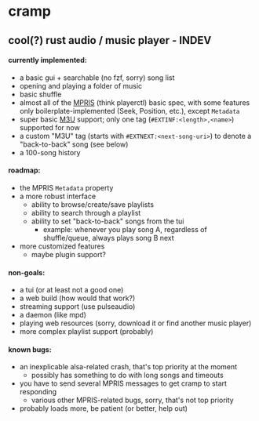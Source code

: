 # cramp
## cool(?) rust audio / music player - INDEV

#### currently implemented:
 - a basic gui + searchable (no fzf, sorry) song list
 - opening and playing a folder of music
 - basic shuffle
 - almost all of the [MPRIS](https://specifications.freedesktop.org/mpris-spec/latest/) (think playerctl) basic spec, with some features only boilerplate-implemented (Seek, Position, etc.), except `Metadata`
 - super basic [M3U](https://en.wikipedia.org/wiki/M3U) support; only one tag (`#EXTINF:<length>,<name>`) supported for now
 - a custom "M3U" tag (starts with `#EXTNEXT:<next-song-uri>`) to denote a "back-to-back" song (see below)
 - a 100-song history

#### roadmap:
 - the MPRIS `Metadata` property
 - a more robust interface
    - ability to browse/create/save playlists
    - ability to search through a playlist
    - ability to set "back-to-back" songs from the tui
        - example: whenever you play song A, regardless of shuffle/queue, always plays song B next
 - more customized features
    - maybe plugin support?

#### non-goals:
 - a tui (or at least not a good one)
 - a web build (how would that work?)
 - streaming support (use pulseaudio)
 - a daemon (like mpd)
 - playing web resources (sorry, download it or find another music player)
 - more complex playlist support (probably)

#### known bugs:
 - an inexplicable alsa-related crash, that's top priority at the moment
    - possibly has something to do with long songs and timeouts
 - you have to send several MPRIS messages to get cramp to start responding
    - various other MPRIS-related bugs, sorry, that's not top priority
 - probably loads more, be patient (or better, help out)